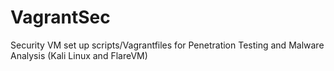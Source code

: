 # VagrantSec
Security VM set up scripts/Vagrantfiles for Penetration Testing and Malware Analysis (Kali Linux and FlareVM)
